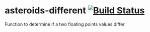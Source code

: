 asteroids-different [![Build Status](https://travis-ci.org/ceres-pallas/asteroids-different.png?branch=master)](https://travis-ci.org/ceres-pallas/asteroids-different)
===================

Function to determine if a two floating points values differ
